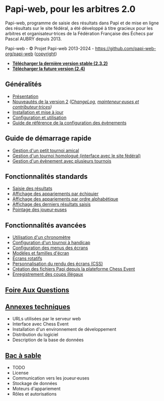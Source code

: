 # Papi-web, pour les arbitres 2.0

Papi-web, programme de saisie des résultats dans Papi et de mise en ligne des résultats sur le site fédéral, a été développé à titre gracieux pour les arbitres et organisateur·trices de la Fédération Française des Échecs par Pascal AUBRY depuis 2013.

Papi-web - © Projet Papi-web 2013-2024 - https://github.com/papi-web-org/papi-web ([copyright](COPYRIGHT.md))

- **[Télécharger la dernière version stable (2.3.2)](https://github.com/papi-web-org/papi-web/releases/download/2.3.2/papi-web-2.3.2.zip)**
- **[Télécharger la future version (2.4)](https://github.com/papi-web-org/papi-web/releases/download/2.4rc13/papi-web-2.4rc13.zip)**

## Généralités

- [Présentation](docs/01-summary.md)
- [Nouveautés de la version 2](docs/02-roadmap.md) _([ChangeLog](docs/03-change-log.md), [mainteneur·euses et contributeur·trices](docs/04-contributors.md))_
- [Installation et mise à jour](docs/05-install.md)
- [Configuration et utilisation](docs/06-use.md)
- [Guide de référence de la configuration des évènements](docs/40-ref.md)

## Guide de démarrage rapide

- [Gestion d'un petit tournoi amical](docs/11-friendly.md)
- [Gestion d'un tournoi homologué (interface avec le site fédéral)](docs/12-qualified.md)
- [Gestion d'un évènement avec plusieurs tournois](docs/13-multi-tournaments.md)

## Fonctionnalités standards

- [Saisie des résultats](docs/21-update.md)
- [Affichage des appariements par échiquier](docs/22-pairings-by-board.md)
- [Affichage des appariements par ordre alphabétique](docs/23-pairings-by-player.md)
- [Affichage des derniers résultats saisis](docs/24-last-results.md)
- [Pointage des joueur·euses](docs/25-check-in.md)

## Fonctionnalités avancées

- [Utilisation d'un chronomètre](docs/31-timer.md)
- [Configuration d'un tournoi à handicap](docs/32-handicap.md)
- [Configuration des menus des écrans](docs/33-menus.md)
- [Modèles et familles d'écran](docs/34-templates-families.md)
- [Écrans rotatifs](docs/35-rotators.md)
- [Personnalisation du rendu des écrans (CSS)](docs/36-css.md)
- [Création des fichiers Papi depuis la plateforme Chess Event](docs/37-chessevent.md)
- [Enregistrement des coups illégaux](docs/38-illegal_moves.md)

## [Foire Aux Questions](docs/50-faq.md)

## [Annexes techniques](docs/80-technical-annexes.md)

- URLs utilisées par le serveur web 
- Interface avec Chess Event
- Installation d'un environnement de développement
- Distribution du logiciel
- Description de la base de données

## [Bac à sable](docs/90-sandbox.md)

- TODO
- License
- Communication vers les joueur·euses
- Stockage de données
- Moteurs d'appariement
- Rôles et autorisations
